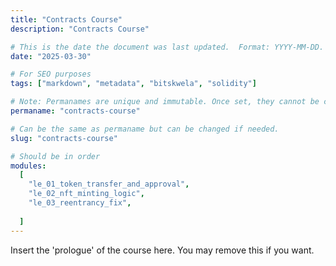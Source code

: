 ```yaml
---
title: "Contracts Course"
description: "Contracts Course"

# This is the date the document was last updated.  Format: YYYY-MM-DD.
date: "2025-03-30"

# For SEO purposes
tags: ["markdown", "metadata", "bitskwela", "solidity"]

# Note: Permanames are unique and immutable. Once set, they cannot be changed.  You may change the filename but not this.
permaname: "contracts-course"

# Can be the same as permaname but can be changed if needed.
slug: "contracts-course"

# Should be in order
modules:
  [
    "le_01_token_transfer_and_approval",
    "le_02_nft_minting_logic",
    "le_03_reentrancy_fix",
 
  ]
---
```

Insert the 'prologue' of the course here.  You may remove this if you want.